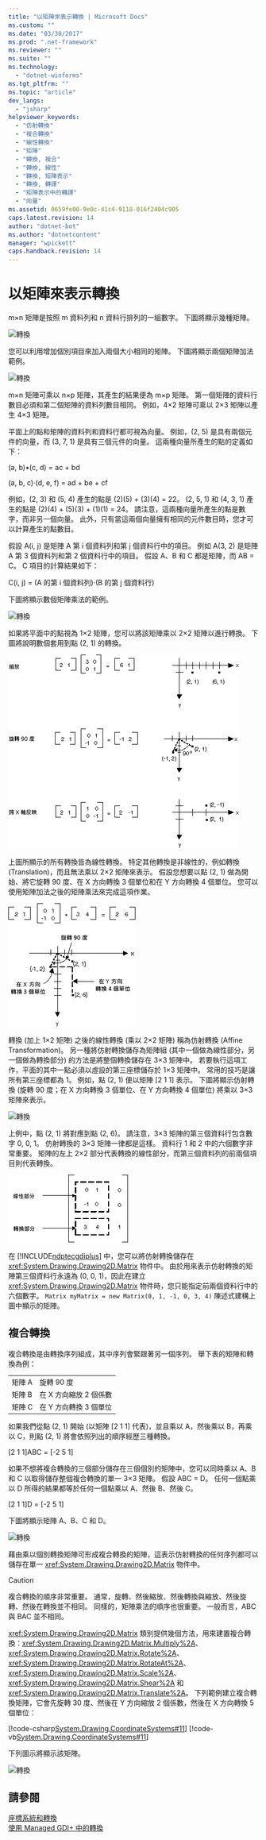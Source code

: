 ```yaml
---
title: "以矩陣來表示轉換 | Microsoft Docs"
ms.custom: ""
ms.date: "03/30/2017"
ms.prod: ".net-framework"
ms.reviewer: ""
ms.suite: ""
ms.technology: 
  - "dotnet-winforms"
ms.tgt_pltfrm: ""
ms.topic: "article"
dev_langs: 
  - "jsharp"
helpviewer_keywords: 
  - "仿射轉換"
  - "複合轉換"
  - "線性轉換"
  - "矩陣"
  - "轉換, 複合"
  - "轉換, 線性"
  - "轉換, 矩陣表示"
  - "轉換, 轉譯"
  - "矩陣表示中的轉譯"
  - "向量"
ms.assetid: 0659fe00-9e0c-41c4-9118-016f2404c905
caps.latest.revision: 14
author: "dotnet-bot"
ms.author: "dotnetcontent"
manager: "wpickett"
caps.handback.revision: 14
---
```

# 以矩陣來表示轉換
m×n 矩陣是按照 m 資料列和 n 資料行排列的一組數字。  下圖將顯示幾種矩陣。  
  
 ![轉換](../../../../docs/framework/winforms/advanced/media/aboutgdip05-art04.png "AboutGdip05\_art04")  
  
 您可以利用增加個別項目來加入兩個大小相同的矩陣。  下圖將顯示兩個矩陣加法範例。  
  
 ![轉換](../../../../docs/framework/winforms/advanced/media/aboutgdip05-art05.png "AboutGdip05\_art05")  
  
 m×n 矩陣可乘以 n×p 矩陣，其產生的結果便為 m×p 矩陣。  第一個矩陣的資料行數目必須和第二個矩陣的資料列數目相同。  例如，4×2 矩陣可乘以 2×3 矩陣以產生 4×3 矩陣。  
  
 平面上的點和矩陣的資料列和資料行都可視為向量。  例如，\(2, 5\) 是具有兩個元件的向量，而 \(3, 7, 1\) 是具有三個元件的向量。  這兩種向量所產生的點的定義如下：  
  
 \(a, b\)•\(c, d\) \= ac \+ bd  
  
 \(a, b, c\)‧\(d, e, f\) \= ad \+ be \+ cf  
  
 例如，\(2, 3\) 和 \(5, 4\) 產生的點是 \(2\)\(5\) \+ \(3\)\(4\) \= 22。  \(2, 5, 1\) 和 \(4, 3, 1\) 產生的點是 \(2\)\(4\) \+ \(5\)\(3\) \+ \(1\)\(1\) \= 24。  請注意，這兩種向量所產生的點是數字，而非另一個向量。  此外，只有當這兩個向量擁有相同的元件數目時，您才可以計算產生的點數目。  
  
 假設 A\(i, j\) 是矩陣 A 第 i 個資料列和第 j 個資料行中的項目。  例如 A\(3, 2\) 是矩陣 A 第 3 個資料列和第 2 個資料行中的項目。  假設 A、B 和 C 都是矩陣，而 AB \= C。  C 項目的計算結果如下：  
  
 C\(i, j\) \= \(A 的第 i 個資料列\)‧\(B 的第 j 個資料行\)  
  
 下圖將顯示數個矩陣乘法的範例。  
  
 ![轉換](../../../../docs/framework/winforms/advanced/media/aboutgdip05-art06.png "AboutGdip05\_art06")  
  
 如果將平面中的點視為 1×2 矩陣，您可以將該矩陣乘以 2×2 矩陣以進行轉換。  下圖將說明數個套用到點 \(2, 1\) 的轉換。  
  
 ![轉換](../../../../docs/framework/winforms/advanced/media/aboutgdip05-art07.gif "AboutGdip05\_art07")  
  
 上圖所顯示的所有轉換皆為線性轉換。  特定其他轉換是非線性的，例如轉換 \(Translation\)，而且無法乘以 2×2 矩陣來表示。  假設您想要以點 \(2, 1\) 做為開始、將它旋轉 90 度、在 X 方向轉換 3 個單位和在 Y 方向轉換 4 個單位。  您可以使用矩陣加法之後的矩陣乘法來完成這項作業。  
  
 ![轉換](../../../../docs/framework/winforms/advanced/media/aboutgdip05-art08.gif "AboutGdip05\_art08")  
  
 轉換 \(加上 1×2 矩陣\) 之後的線性轉換 \(乘以 2×2 矩陣\) 稱為仿射轉換 \(Affine Transformation\)。  另一種將仿射轉換儲存為矩陣組 \(其中一個做為線性部分，另一個做為轉換部分\) 的方法是將整個轉換儲存在 3×3 矩陣中。  若要執行這項工作，平面的其中一點必須以虛設的第三座標儲存於 1×3 矩陣中。  常用的技巧是讓所有第三座標都為 1。  例如，點 \(2, 1\) 便以矩陣 \[2 1 1\] 表示。  下圖將顯示仿射轉換 \(旋轉 90 度；在 X 方向轉換 3 個單位、在 Y 方向轉換 4 個單位\) 將乘以 3×3 矩陣來表示。  
  
 ![轉換](../../../../docs/framework/winforms/advanced/media/aboutgdip05-art09.png "AboutGdip05\_art09")  
  
 上例中，點 \(2, 1\) 將對應到點 \(2, 6\)。  請注意，3×3 矩陣的第三個資料行包含數字 0, 0, 1。  仿射轉換的 3×3 矩陣一律都是這樣。  資料行 1 和 2 中的六個數字非常重要。  矩陣的左上 2×2 部分代表轉換的線性部分，而第三個資料列的前兩個項目則代表轉換。  
  
 ![轉換](../../../../docs/framework/winforms/advanced/media/aboutgdip05-art10.gif "AboutGdip05\_art10")  
  
 在 [!INCLUDE[ndptecgdiplus](../../../../includes/ndptecgdiplus-md.md)] 中，您可以將仿射轉換儲存在 <xref:System.Drawing.Drawing2D.Matrix> 物件中。  由於用來表示仿射轉換的矩陣第三個資料行永遠為 \(0, 0, 1\)，因此在建立 <xref:System.Drawing.Drawing2D.Matrix> 物件時，您只能指定前兩個資料行中的六個數字。  `Matrix myMatrix = new Matrix(0, 1, -1, 0, 3, 4)` 陳述式建構上圖中顯示的矩陣。  
  
## 複合轉換  
 複合轉換是由轉換序列組成，其中序列會緊跟著另一個序列。  舉下表的矩陣和轉換為例：  
  
|||  
|-|-|  
|矩陣 A|旋轉 90 度|  
|矩陣 B|在 X 方向縮放 2 個係數|  
|矩陣 C|在 Y 方向轉換 3 個單位|  
  
 如果我們從點 \(2, 1\) 開始 \(以矩陣 \[2 1 1\] 代表\)，並且乘以 A，然後乘以 B，再乘以 C，則點 \(2, 1\) 將會依照列出的順序經歷三種轉換。  
  
 \[2 1 1\]ABC \= \[\-2 5 1\]  
  
 如果不想將複合轉換的三個部分儲存在三個個別的矩陣中，您可以同時乘以 A、B 和 C 以取得儲存整個複合轉換的單一 3×3 矩陣。  假設 ABC \= D。  任何一個點乘以 D 所得的結果都等於任何一個點乘以 A、然後 B、然後 C。  
  
 \[2 1 1\]D \= \[\-2 5 1\]  
  
 下圖將顯示矩陣 A、B、C 和 D。  
  
 ![轉換](../../../../docs/framework/winforms/advanced/media/aboutgdip05-art12.png "AboutGdip05\_art12")  
  
 藉由乘以個別轉換矩陣可形成複合轉換的矩陣，這表示仿射轉換的任何序列都可以儲存在單一 <xref:System.Drawing.Drawing2D.Matrix> 物件中。  
  
> [!CAUTION]
>  複合轉換的順序非常重要。  通常，旋轉、然後縮放、然後轉換與縮放、然後旋轉、然後在轉換並不相同。  同樣的，矩陣乘法的順序也很重要。  一般而言，ABC 與 BAC 並不相同。  
  
 <xref:System.Drawing.Drawing2D.Matrix> 類別提供幾個方法，用來建置複合轉換：<xref:System.Drawing.Drawing2D.Matrix.Multiply%2A>、<xref:System.Drawing.Drawing2D.Matrix.Rotate%2A>、<xref:System.Drawing.Drawing2D.Matrix.RotateAt%2A>、<xref:System.Drawing.Drawing2D.Matrix.Scale%2A>、<xref:System.Drawing.Drawing2D.Matrix.Shear%2A> 和 <xref:System.Drawing.Drawing2D.Matrix.Translate%2A>。  下列範例建立複合轉換矩陣，它會先旋轉 30 度、然後在 Y 方向縮放 2 個係數，然後在 X 方向轉換 5 個單位：  
  
 [!code-csharp[System.Drawing.CoordinateSystems#11](../../../../samples/snippets/csharp/VS_Snippets_Winforms/System.Drawing.CoordinateSystems/CS/Class1.cs#11)]
 [!code-vb[System.Drawing.CoordinateSystems#11](../../../../samples/snippets/visualbasic/VS_Snippets_Winforms/System.Drawing.CoordinateSystems/VB/Class1.vb#11)]  
  
 下列圖示將顯示該矩陣。  
  
 ![轉換](../../../../docs/framework/winforms/advanced/media/aboutgdip05-art13.png "AboutGdip05\_art13")  
  
## 請參閱  
 [座標系統和轉換](../../../../docs/framework/winforms/advanced/coordinate-systems-and-transformations.md)   
 [使用 Managed GDI\+ 中的轉換](../../../../docs/framework/winforms/advanced/using-transformations-in-managed-gdi.md)